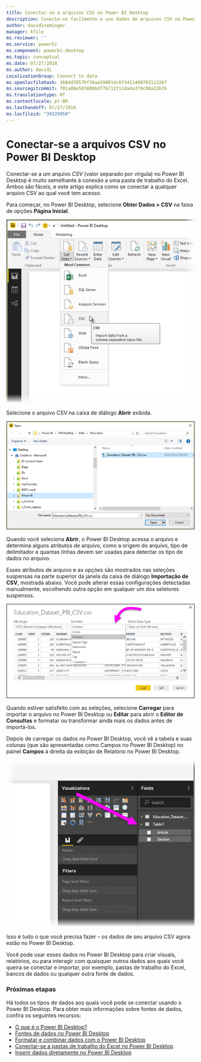 ```yaml
---
title: Conectar-se a arquivos CSV no Power BI Desktop
description: Conecte-se facilmente e use dados de arquivos CSV no Power BI Desktop
author: davidiseminger
manager: kfile
ms.reviewer: ''
ms.service: powerbi
ms.component: powerbi-desktop
ms.topic: conceptual
ms.date: 07/27/2018
ms.author: davidi
LocalizationGroup: Connect to data
ms.openlocfilehash: 3684d3957bf38aa590814c6f341140070311326f
ms.sourcegitcommit: f01a88e583889bd77b712f11da4a379c88a22b76
ms.translationtype: HT
ms.contentlocale: pt-BR
ms.lasthandoff: 07/27/2018
ms.locfileid: "39329950"
---
```

# <a name="connect-to-csv-files-in-power-bi-desktop"></a>Conectar-se a arquivos CSV no Power BI Desktop
Conectar-se a um arquivo *CSV* (valor separado por vírgula) no Power BI Desktop é muito semelhante à conexão a uma pasta de trabalho do Excel. Ambos são fáceis, e este artigo explica como se conectar a qualquer arquivo CSV ao qual você tem acesso.

Para começar, no Power BI Desktop, selecione **Obter Dados > CSV** na faixa de opções **Página Inicial**.

![](media/desktop-connect-csv/connect-to-csv_1.png)

Selecione o arquivo CSV na caixa de diálogo **Abrir** exibida.

![](media/desktop-connect-csv/connect-to-csv_2.png)

Quando você seleciona **Abrir**, o Power BI Desktop acessa o arquivo e determina alguns atributos de arquivo, como a origem do arquivo, tipo de delimitador e quantas linhas devem ser usadas para detectar os tipo de dados no arquivo.

Esses atributos de arquivo e as opções são mostrados nas seleções suspensas na parte superior da janela da caixa de diálogo **Importação de CSV**, mostrada abaixo. Você pode alterar essas configurações detectadas manualmente, escolhendo outra opção em qualquer um dos seletores suspensos.

![](media/desktop-connect-csv/connect-to-csv_3.png)

Quando estiver satisfeito com as seleções, selecione **Carregar** para importar o arquivo no Power BI Desktop ou **Editar** para abrir o **Editor de Consultas** e formatar ou transformar ainda mais os dados antes de importá-los.

Depois de carregar os dados no Power BI Desktop, você vê a tabela e suas colunas (que são apresentadas como Campos no Power BI Desktop) no painel **Campos** à direita da exibição de Relatório no Power BI Desktop.

![](media/desktop-connect-csv/connect-to-csv_4.png)

Isso é tudo o que você precisa fazer – os dados de seu arquivo CSV agora estão no Power BI Desktop.

Você pode usar esses dados no Power BI Desktop para criar visuais, relatórios, ou para interagir com quaisquer outros dados aos quais você queira se conectar e importar, por exemplo, pastas de trabalho do Excel, bancos de dados ou qualquer outra fonte de dados.

### <a name="next-steps"></a>Próximas etapas
Há todos os tipos de dados aos quais você pode se conectar usando o Power BI Desktop. Para obter mais informações sobre fontes de dados, confira os seguintes recursos:

* [O que é o Power BI Desktop?](desktop-what-is-desktop.md)
* [Fontes de dados no Power BI Desktop](desktop-data-sources.md)
* [Formatar e combinar dados com o Power BI Desktop](desktop-shape-and-combine-data.md)
* [Conectar-se a pastas de trabalho do Excel no Power BI Desktop](desktop-connect-excel.md)   
* [Inserir dados diretamente no Power BI Desktop](desktop-enter-data-directly-into-desktop.md)   

